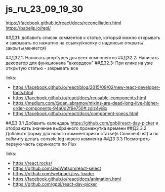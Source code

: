 # js_ru_23_09_19_30

https://facebook.github.io/react/docs/reconciliation.html
https://babeljs.io/repl/

##ДЗ1: добавить список комментов к статье, который можно открывать и закрывать по нажатию на ссылку/кнопку с надписью открыть/закрыть(меняется)

##ДЗ2.1: Написать propTypes для всех компонентов
##ДЗ2.2: Написать декоратор для функционала "аккордеон"
##ДЗ2.3: При клике на уже открытую статью - закрывать все

links:
* https://facebook.github.io/react/blog/2015/09/02/new-react-developer-tools.html
* https://facebook.github.io/react/docs/reusable-components.html
* https://medium.com/@dan_abramov/mixins-are-dead-long-live-higher-order-components-94a0d2f9e750#.zdiz4yi8x
* https://facebook.github.io/react/docs/component-specs.html

##ДЗ 3.1 Добавить календарь https://github.com/gpbl/react-day-picker и отображать значение выбранного промежутка времени
##ДЗ 3.2 Добавить форму для нового комментария к статье(в CommentList) и по сабмиту делать console.log нового коммента
##ДЗ 3.3 Посмотреть первую часть скринкаста по Flux

links:
* https://react.rocks/
* https://github.com/JedWatson/react-select
* https://github.com/webpack/css-loader
* https://facebook.github.io/react/docs/animation.html
* https://github.com/gpbl/react-day-picker